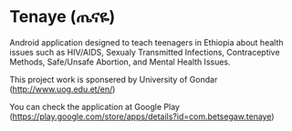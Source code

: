 # Tenaye (ጤናዬ)

Android application designed to teach teenagers in Ethiopia about health issues such as HIV/AIDS, Sexualy Transmitted Infections, Contraceptive Methods, Safe/Unsafe Abortion, and Mental Health Issues.

This project work is sponsered by University of Gondar (http://www.uog.edu.et/en/)

You can check the application at Google Play (https://play.google.com/store/apps/details?id=com.betsegaw.tenaye)
